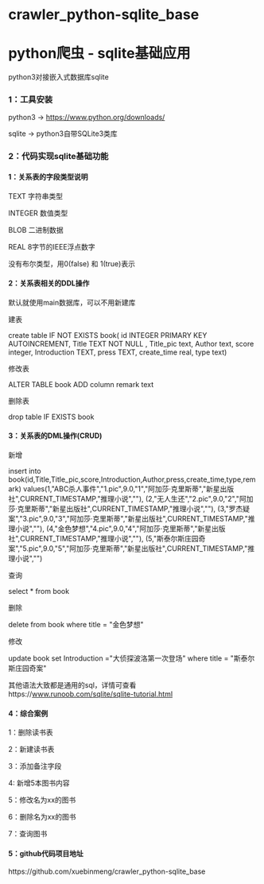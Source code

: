 # crawler_python-sqlite_base
python爬虫 - sqlite基础应用
=================================
python3对接嵌入式数据库sqlite

<h3>1：工具安装</h3>

python3 ->  https://www.python.org/downloads/

sqlite ->  python3自带SQLite3类库

<h3>2：代码实现sqlite基础功能</h3>

<h4>1：关系表的字段类型说明</h4>

TEXT  字符串类型

INTEGER 数值类型

BLOB  二进制数据

REAL  8字节的IEEE浮点数字

没有布尔类型，用0(false) 和 1(true)表示

<h4>2：关系表相关的DDL操作</h4>

默认就使用main数据库，可以不用新建库

建表

create table IF NOT EXISTS book(
                id INTEGER PRIMARY KEY AUTOINCREMENT,
                Title TEXT NOT NULL ,
                Title_pic text,
                Author text,
                score integer,
                Introduction TEXT,
                press TEXT,
                create_time real,
                type text)


修改表

ALTER TABLE book ADD column remark text

删除表

drop table IF EXISTS book

<h4>3：关系表的DML操作(CRUD)</h4>

新增

insert into book(id,Title,Title_pic,score,Introduction,Author,press,create_time,type,remark)
                          values(1,"ABC杀人事件","1.pic",9.0,"1","阿加莎·克里斯蒂","新星出版社",CURRENT_TIMESTAMP,"推理小说",""),
                                (2,"无人生还","2.pic",9.0,"2","阿加莎·克里斯蒂","新星出版社",CURRENT_TIMESTAMP,"推理小说",""),
                                (3,"罗杰疑案","3.pic",9.0,"3","阿加莎·克里斯蒂","新星出版社",CURRENT_TIMESTAMP,"推理小说",""),
                                (4,"金色梦想","4.pic",9.0,"4","阿加莎·克里斯蒂","新星出版社",CURRENT_TIMESTAMP,"推理小说",""),
                                (5,"斯泰尔斯庄园奇案","5.pic",9.0,"5","阿加莎·克里斯蒂","新星出版社",CURRENT_TIMESTAMP,"推理小说","")
								
查询

select * from book

删除

delete from book where title = "金色梦想"

修改

update book set Introduction ="大侦探波洛第一次登场"  where title = "斯泰尔斯庄园奇案"

其他语法大致都是通用的sql，详情可查看https://www.runoob.com/sqlite/sqlite-tutorial.html

<h4>4：综合案例</h4>

1：删除读书表

2：新建读书表

3：添加备注字段

4: 新增5本图书内容 

5：修改名为xx的图书

6：删除名为xx的图书

7：查询图书

<h4>5：github代码项目地址</h4>
https://github.com/xuebinmeng/crawler_python-sqlite_base
